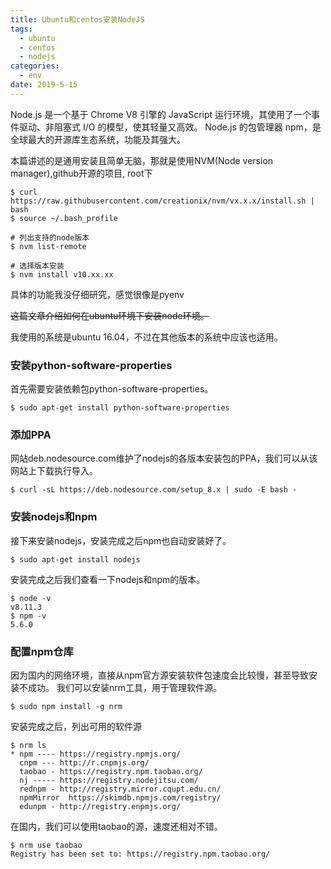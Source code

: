 ```yaml
---
title: Ubuntu和centos安装NodeJS
tags:
  - ubuntu
  - centos
  - nodejs
categories:
  - env
date: 2019-5-15
---
```

Node.js 是一个基于 Chrome V8 引擎的 JavaScript 运行环境，其使用了一个事件驱动、非阻塞式 I/O 的模型，使其轻量又高效。
Node.js 的包管理器 npm，是全球最大的开源库生态系统，功能及其强大。

本篇讲述的是通用安装且简单无脑，那就是使用NVM(Node version manager),github开源的项目, root下

```shell
$ curl https://raw.githubusercontent.com/creationix/nvm/vx.x.x/install.sh | bash
$ source ~/.bash_profile

# 列出支持的node版本
$ nvm list-remote

# 选择版本安装
$ nvm install v10.xx.xx
```

具体的功能我没仔细研究，感觉很像是pyenv



~~这篇文章介绍如何在ubuntu环境下安装node环境。~~

我使用的系统是ubuntu 16.04，不过在其他版本的系统中应该也适用。
### 安装python-software-properties
首先需要安装依赖包python-software-properties。
```
$ sudo apt-get install python-software-properties
```
### 添加PPA
网站deb.nodesource.com维护了nodejs的各版本安装包的PPA，我们可以从该网站上下载执行导入。
```
$ curl -sL https://deb.nodesource.com/setup_8.x | sudo -E bash -
```
### 安装nodejs和npm
接下来安装nodejs，安装完成之后npm也自动安装好了。
```
$ sudo apt-get install nodejs
```
安装完成之后我们查看一下nodejs和npm的版本。
```
$ node -v
v8.11.3
$ npm -v
5.6.0
```
### 配置npm仓库
因为国内的网络环境，直接从npm官方源安装软件包速度会比较慢，甚至导致安装不成功。
我们可以安装nrm工具，用于管理软件源。
```
$ sudo npm install -g nrm
```
安装完成之后，列出可用的软件源
```
$ nrm ls
* npm ---- https://registry.npmjs.org/
  cnpm --- http://r.cnpmjs.org/
  taobao - https://registry.npm.taobao.org/
  nj ----- https://registry.nodejitsu.com/
  rednpm - http://registry.mirror.cqupt.edu.cn/
  npmMirror  https://skimdb.npmjs.com/registry/
  edunpm - http://registry.enpmjs.org/
```
在国内，我们可以使用taobao的源，速度还相对不错。
```
$ nrm use taobao
Registry has been set to: https://registry.npm.taobao.org/
```
